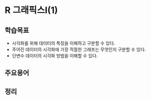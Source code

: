 # R 그래픽스I(1)

## 학습목표
- 시각화를 위해 데이터의 특징을 이해하고 구분할 수 있다.
- 주어진 데이터의 시각화에 가장 적절한 그래프는 무엇인지 구분할 수 있다.
- 단변수 데이터의 시각화 방법을 이해할 수 있다.

## 주요용어


## 정리

